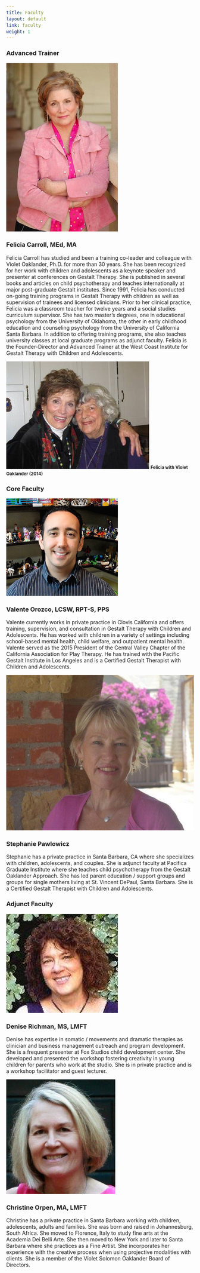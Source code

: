 ```yaml
---
title: Faculty
layout: default
link: faculty
weight: 1
---
```

<h3>Advanced Trainer</h3>
<div class="row">
    <div class="col-sm-3">
        <img src="/assets/img/fc-content-sm.jpeg" class="img-responsive img-thumbnail" />
    </div>
    <div class="col-sm-9">
        <h3>Felicia Carroll, MEd, MA</h3>
        <div class="row">
            <div class="col-sm-8">
                <p>Felicia Carroll has studied and been a training co-leader and colleague with Violet Oaklander, Ph.D. for more than 30 years. She has been recognized for her work with children and adolescents as a keynote speaker and presenter at conferences on Gestalt Therapy. She is published in several books and articles on child psychotherapy and teaches internationally at major post-graduate Gestalt institutes. Since 1991, Felicia has conducted on-going training programs in Gestalt Therapy with children as well as supervision of trainees and licensed clinicians. Prior to her clinical practice, Felicia was a classroom teacher for twelve years and a social studies curriculum supervisor. She has two master’s degrees, one in educational psychology from the University of Oklahoma, the other in early childhood education and counseling psychology from the University of California Santa Barbara. In addition to offering training programs, she also teaches university classes at local graduate programs as adjunct faculty. Felicia is the Founder-Director and Advanced Trainer at the West Coast Institute for Gestalt Therapy with Children and Adolescents.</p>
            </div>
            <div class="col-sm-4">
                <img src="/assets/img/felicia-violet.jpg" class="img-responsive img-thumbnail" />
                <strong><small>Felicia with Violet Oaklander (2014)</small></strong>
            </div>
        </div>
    </div>
</div>
<div class="row separator"></div>
<h3>Core Faculty</h3>
<div class="row">
    <div class="col-sm-3">
        <img src="/assets/img/Valente-Orozco.jpeg" class="img-responsive img-thumbnail" />
    </div>
    <div class="col-sm-9">
        <h3>Valente Orozco, LCSW, RPT-S, PPS</h3>
        <p>Valente currently works in private practice in Clovis California and offers training, supervision, and consultation in Gestalt Therapy with Children and Adolescents. He has worked with children in a variety of settings including school-based mental health, child welfare, and outpatient mental health. Valente served as the 2015 President of the Central Valley Chapter of the California Association for Play Therapy. He has trained with the Pacific Gestalt Institute in Los Angeles and is a Certified Gestalt Therapist with Children and Adolescents.</p>
    </div>
</div>
<div class="row">
    <div class="col-sm-3">
        <img src="/assets/img/stephanie.jpg" class="img-responsive img-thumbnail" />
    </div>
    <div class="col-sm-9">
        <h3>Stephanie Pawlowicz</h3>
        <p>Stephanie has a private practice in Santa Barbara, CA where she specializes with children, adolescents, and couples. She is adjunct faculty at Pacifica Graduate Institute where she teaches child psychotherapy from the Gestalt Oaklander Approach. She has led parent education / support groups and groups for single mothers living at St. Vincent DePaul, Santa Barbara. She is a Certified Gestalt Therapist with Children and Adolescents.</p>
    </div>
</div>
<div class="row separator"></div>
<h3>Adjunct Faculty</h3>
<div class="row">
    <div class="col-sm-3">
        <img src="/assets/img/Denise.jpg" class="img-responsive img-thumbnail" />
    </div>
    <div class="col-sm-9">
        <h3>Denise Richman, MS, LMFT</h3>
        <p>Denise has expertise in somatic / movements and dramatic therapies as clinician and business management outreach and program development. She is a frequent presenter at Fox Studios child development center. She developed and presented the workshop fostering creativity in young children for parents who work at the studio. She is in private practice and is a workshop facilitator and guest lecturer.</p>
    </div>
</div>
<div class="row">
    <div class="col-sm-3">
        <img src="/assets/img/Christine_Orpen.jpg" class="img-responsive img-thumbnail" />
    </div>
    <div class="col-sm-9">
        <h3>Christine Orpen, MA, LMFT</h3>
        <p>Christine has a private practice in Santa Barbara working with children, adolescents, adults and families. She was born and raised in Johannesburg, South Africa. She moved to Florence, Italy to study fine arts at the Academia Dei Belli Arte. She then moved to New York and later to Santa Barbara where she practices as a Fine Artist. She incorporates her experience with the creative process when using projective modalities with clients. She is a member of the Violet Solomon Oaklander Board of Directors.</p>
    </div>
</div>
